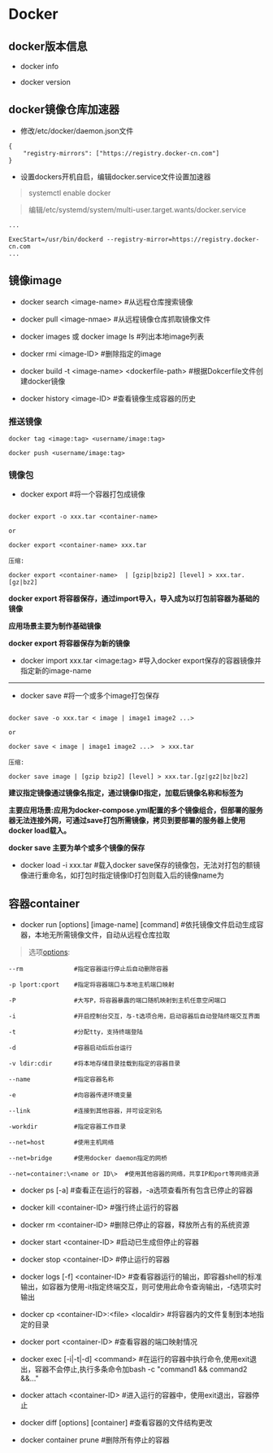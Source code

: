 # Docker

## docker版本信息

* docker info  

* docker version

## docker镜像仓库加速器

* 修改/etc/docker/daemon.json文件

```
{
    "registry-mirrors": ["https://registry.docker-cn.com"]
}

```


* 设置dockers开机自启，编辑docker.service文件设置加速器

> systemctl enable docker 

> 编辑/etc/systemd/system/multi-user.target.wants/docker.service

```
...

ExecStart=/usr/bin/dockerd --registry-mirror=https://registry.docker-cn.com
...

```

## 镜像image

* docker search \<image-name\> #从远程仓库搜索镜像

* docker pull \<image-nmae\> #从远程镜像仓库抓取镜像文件

* docker images 或 docker image ls #列出本地image列表

* docker rmi \<image-ID\>  #删除指定的image

* docker build -t \<image-name\> \<dockerfile-path\> #根据Dokcerfile文件创建docker镜像

* docker history \<image-ID\>   #查看镜像生成容器的历史

### 推送镜像

```
docker tag <image:tag> <username/image:tag>

docker push <username/image:tag>

```

### 镜像包

* docker export #将一个容器打包成镜像

```

docker export -o xxx.tar <container-name>

or 

docker export <container-name> xxx.tar

压缩:

docker export <container-name>  | [gzip|bzip2] [level] > xxx.tar.[gz|bz2]

```

**docker export 将容器保存，通过import导入，导入成为以打包前容器为基础的镜像**

**应用场景主要为制作基础镜像**

**docker export 将容器保存为新的镜像**


* docker import xxx.tar \<image:tag\> #导入docker export保存的容器镜像并指定新的image-name

<hr>

* docker save  #将一个或多个image打包保存

```

docker save -o xxx.tar < image | image1 image2 ...>

or

docker save < image | image1 image2 ...>  > xxx.tar

压缩:

docker save image | [gzip bzip2] [level] > xxx.tar.[gz|gz2|bz|bz2]

```

**建议指定镜像通过镜像名指定，通过镜像ID指定，加载后镜像名称和标签为<NONE>**

**主要应用场景:应用为docker-compose.yml配置的多个镜像组合，但部署的服务器无法连接外网，可通过save打包所需镜像，拷贝到要部署的服务器上使用docker load载入。**

**docker save 主要为单个或多个镜像的保存**

* docker load -i xxx.tar  #载入docker save保存的镜像包，无法对打包的额镜像进行重命名，如打包时指定镜像ID打包则载入后的镜像name为<none>


## 容器container

* docker run [options] [image-name] [command] #依托镜像文件启动生成容器，本地无所需镜像文件，自动从远程仓库拉取

> 选项[options](非全部，仅为常用):

```
--rm              #指定容器运行停止后自动删除容器

-p lport:cport    #指定将容器端口与本地主机端口映射

-P                #大写P，将容器暴露的端口随机映射到主机任意空闲端口

-i                #开启控制台交互，与-t选项合用，启动容器后自动登陆终端交互界面

-t                #分配tty，支持终端登陆

-d                #容器启动后后台运行

-v ldir:cdir      #将本地存储目录挂载到指定的容器目录

--name            #指定容器名称

-e                #向容器传递环境变量

--link            #连接到其他容器，并可设定别名

-workdir          #指定容器工作目录

--net=host        #使用主机网络

--net=bridge      #使用docker daemon指定的网桥

--net=container:\<name or ID\>  #使用其他容器的网络，共享IP和port等网络资源

```

* docker ps [-a] #查看正在运行的容器，-a选项查看所有包含已停止的容器

* docker kill \<container-ID\>  #强行终止运行的容器

* docker rm   \<container-ID\>  #删除已停止的容器，释放所占有的系统资源

* docker start \<container-ID\> #启动已生成但停止的容器

* docker stop \<container-ID\>  #停止运行的容器

* docker logs [-f] \<container-ID\>  #查看容器运行的输出，即容器shell的标准输出，如容器为使用-it指定终端交互，则可使用此命令查询输出，-f选项实时输出

* docker cp \<container-ID\>:\<file\> \<localdir\>  #将容器内的文件复制到本地指定的目录

* docker port \<container-ID\> #查看容器的端口映射情况

* docker exec [-i|-t|-d] \<command\> #在运行的容器中执行命令,使用exit退出，容器不会停止,执行多条命令加bash -c "command1 && command2 &&..."

* docker attach \<container-ID\>  #进入运行的容器中，使用exit退出，容器停止

* docker diff [options]  [container]  #查看容器的文件结构更改

* docker container prune   #删除所有停止的容器 











